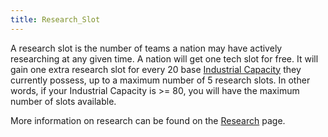 ```yaml
---
title: Research_Slot
---
```



A research slot is the number of teams a nation may have actively
researching at any given time. A nation will get one tech slot for free.
It will gain one extra research slot for every 20 base [Industrial
Capacity](/wiki/Industrial_Capacity "Industrial Capacity") they
currently possess, up to a maximum number of 5 research slots. In other
words, if your Industrial Capacity is \>= 80, you will have the maximum
number of slots available.

More information on research can be found on the
[Research](/wiki/Research "Research") page.
